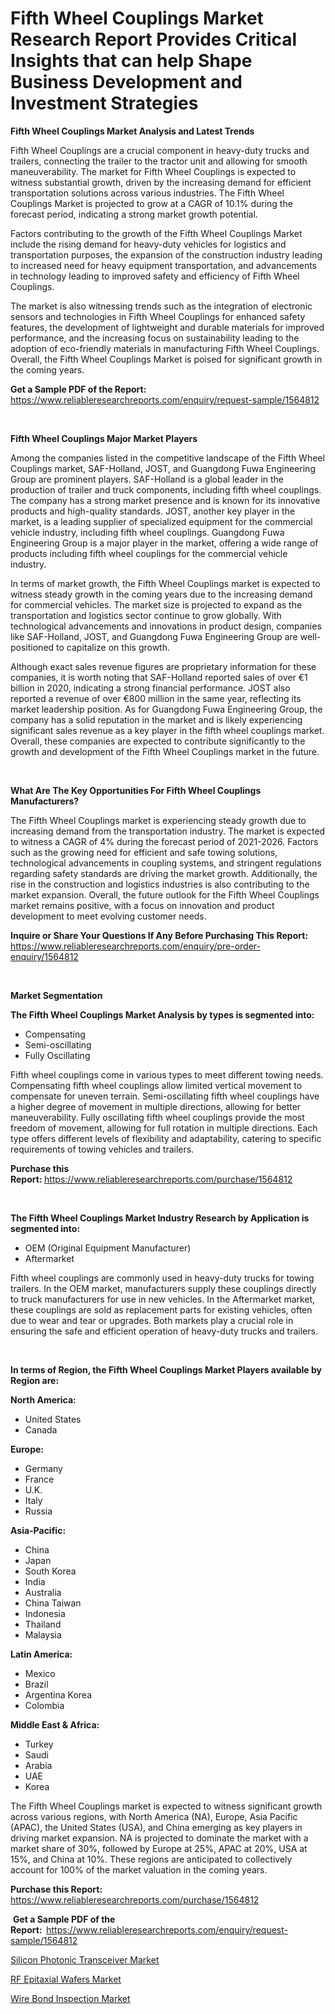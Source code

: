 <p><h1>Fifth Wheel Couplings Market Research Report Provides Critical Insights that can help Shape Business Development and Investment Strategies</h1></p><p><strong>Fifth Wheel Couplings Market Analysis and Latest Trends</strong></p>
<p><p>Fifth Wheel Couplings are a crucial component in heavy-duty trucks and trailers, connecting the trailer to the tractor unit and allowing for smooth maneuverability. The market for Fifth Wheel Couplings is expected to witness substantial growth, driven by the increasing demand for efficient transportation solutions across various industries. The Fifth Wheel Couplings Market is projected to grow at a CAGR of 10.1% during the forecast period, indicating a strong market growth potential.</p><p>Factors contributing to the growth of the Fifth Wheel Couplings Market include the rising demand for heavy-duty vehicles for logistics and transportation purposes, the expansion of the construction industry leading to increased need for heavy equipment transportation, and advancements in technology leading to improved safety and efficiency of Fifth Wheel Couplings.</p><p>The market is also witnessing trends such as the integration of electronic sensors and technologies in Fifth Wheel Couplings for enhanced safety features, the development of lightweight and durable materials for improved performance, and the increasing focus on sustainability leading to the adoption of eco-friendly materials in manufacturing Fifth Wheel Couplings. Overall, the Fifth Wheel Couplings Market is poised for significant growth in the coming years.</p></p>
<p><strong>Get a Sample PDF of the Report:&nbsp;</strong> <a href="https://www.reliableresearchreports.com/enquiry/request-sample/1564812">https://www.reliableresearchreports.com/enquiry/request-sample/1564812</a></p>
<p>&nbsp;</p>
<p><strong>Fifth Wheel Couplings Major Market Players</strong></p>
<p><p>Among the companies listed in the competitive landscape of the Fifth Wheel Couplings market, SAF-Holland, JOST, and Guangdong Fuwa Engineering Group are prominent players. SAF-Holland is a global leader in the production of trailer and truck components, including fifth wheel couplings. The company has a strong market presence and is known for its innovative products and high-quality standards. JOST, another key player in the market, is a leading supplier of specialized equipment for the commercial vehicle industry, including fifth wheel couplings. Guangdong Fuwa Engineering Group is a major player in the market, offering a wide range of products including fifth wheel couplings for the commercial vehicle industry.</p><p>In terms of market growth, the Fifth Wheel Couplings market is expected to witness steady growth in the coming years due to the increasing demand for commercial vehicles. The market size is projected to expand as the transportation and logistics sector continue to grow globally. With technological advancements and innovations in product design, companies like SAF-Holland, JOST, and Guangdong Fuwa Engineering Group are well-positioned to capitalize on this growth.</p><p>Although exact sales revenue figures are proprietary information for these companies, it is worth noting that SAF-Holland reported sales of over €1 billion in 2020, indicating a strong financial performance. JOST also reported a revenue of over €800 million in the same year, reflecting its market leadership position. As for Guangdong Fuwa Engineering Group, the company has a solid reputation in the market and is likely experiencing significant sales revenue as a key player in the fifth wheel couplings market. Overall, these companies are expected to contribute significantly to the growth and development of the Fifth Wheel Couplings market in the future.</p></p>
<p>&nbsp;</p>
<p><strong>What Are The Key Opportunities For Fifth Wheel Couplings Manufacturers?</strong></p>
<p><p>The Fifth Wheel Couplings market is experiencing steady growth due to increasing demand from the transportation industry. The market is expected to witness a CAGR of 4% during the forecast period of 2021-2026. Factors such as the growing need for efficient and safe towing solutions, technological advancements in coupling systems, and stringent regulations regarding safety standards are driving the market growth. Additionally, the rise in the construction and logistics industries is also contributing to the market expansion. Overall, the future outlook for the Fifth Wheel Couplings market remains positive, with a focus on innovation and product development to meet evolving customer needs.</p></p>
<p><strong>Inquire or Share Your Questions If Any Before Purchasing This Report:</strong> <a href="https://www.reliableresearchreports.com/enquiry/pre-order-enquiry/1564812">https://www.reliableresearchreports.com/enquiry/pre-order-enquiry/1564812</a></p>
<p>&nbsp;</p>
<p><strong>Market Segmentation</strong></p>
<p><strong>The Fifth Wheel Couplings Market Analysis by types is segmented into:</strong></p>
<p><ul><li>Compensating</li><li>Semi-oscillating</li><li>Fully Oscillating</li></ul></p>
<p><p>Fifth wheel couplings come in various types to meet different towing needs. Compensating fifth wheel couplings allow limited vertical movement to compensate for uneven terrain. Semi-oscillating fifth wheel couplings have a higher degree of movement in multiple directions, allowing for better maneuverability. Fully oscillating fifth wheel couplings provide the most freedom of movement, allowing for full rotation in multiple directions. Each type offers different levels of flexibility and adaptability, catering to specific requirements of towing vehicles and trailers.</p></p>
<p><strong>Purchase this Report:&nbsp;</strong><a href="https://www.reliableresearchreports.com/purchase/1564812">https://www.reliableresearchreports.com/purchase/1564812</a></p>
<p>&nbsp;</p>
<p><strong>The Fifth Wheel Couplings Market Industry Research by Application is segmented into:</strong></p>
<p><ul><li>OEM (Original Equipment Manufacturer)</li><li>Aftermarket</li></ul></p>
<p><p>Fifth wheel couplings are commonly used in heavy-duty trucks for towing trailers. In the OEM market, manufacturers supply these couplings directly to truck manufacturers for use in new vehicles. In the Aftermarket market, these couplings are sold as replacement parts for existing vehicles, often due to wear and tear or upgrades. Both markets play a crucial role in ensuring the safe and efficient operation of heavy-duty trucks and trailers.</p></p>
<p>&nbsp;</p>
<p><strong>In terms of Region, the Fifth Wheel Couplings Market Players available by Region are:</strong></p>
<p>
    <p> <strong> North America: </strong>
        <ul>
            <li>United States</li>
            <li>Canada</li>
        </ul>
        </p> 
    <p> <strong> Europe: </strong>
        <ul>
            <li>Germany</li>
            <li>France</li>
            <li>U.K.</li>
            <li>Italy</li>
            <li>Russia</li>
        </ul>
        </p> 
    <p> <strong> Asia-Pacific: </strong>
        <ul>
            <li>China</li>
            <li>Japan</li>
            <li>South Korea</li>
            <li>India</li>
            <li>Australia</li>
            <li>China Taiwan</li>
            <li>Indonesia</li>
            <li>Thailand</li>
            <li>Malaysia</li>
        </ul>
        </p> 
    <p> <strong> Latin America: </strong>
        <ul>
            <li>Mexico</li>
            <li>Brazil</li>
            <li>Argentina Korea</li>
            <li>Colombia</li>
        </ul>
        </p> 
    <p> <strong> Middle East & Africa: </strong>
        <ul>
            <li>Turkey</li>
            <li>Saudi</li>
            <li>Arabia</li>
            <li>UAE</li>
            <li>Korea</li>
        </ul>
    </p>
    </p>
<p><p>The Fifth Wheel Couplings market is expected to witness significant growth across various regions, with North America (NA), Europe, Asia Pacific (APAC), the United States (USA), and China emerging as key players in driving market expansion. NA is projected to dominate the market with a market share of 30%, followed by Europe at 25%, APAC at 20%, USA at 15%, and China at 10%. These regions are anticipated to collectively account for 100% of the market valuation in the coming years.</p></p>
<p><strong>Purchase this Report: </strong><a href="https://www.reliableresearchreports.com/purchase/1564812">https://www.reliableresearchreports.com/purchase/1564812</a></p>
<p>&nbsp;<strong>Get a Sample PDF of the Report:&nbsp;&nbsp;</strong><a href="https://www.reliableresearchreports.com/enquiry/request-sample/1564812">https://www.reliableresearchreports.com/enquiry/request-sample/1564812</a></p>
<p><strong></strong></p>
<p><p><a href="https://view.publitas.com/reportprime-1/silicon-photonic-transceiver-market-analysis-examines-its-scope-on-growth-opportunities-and-forecasted-trends-spanning-from-2023-to-2030/">Silicon Photonic Transceiver Market</a></p><p><a href="https://view.publitas.com/reportprime-1/rf-epitaxial-wafers-market-size-and-examines-its-market-scope-with-a-primary-focus-on-growth-opportunities-and-forecasted-trends-spanning-from-2023-to-2030/">RF Epitaxial Wafers Market</a></p><p><a href="https://view.publitas.com/reportprime-1/wire-bond-inspection-market-centers-on-aspects-such-as-market-growth-market-share-market-opportunity-and-projected-forecasts-spanning-from-2023-to-2030/">Wire Bond Inspection Market</a></p></p>